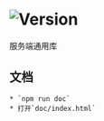 # ![Version](https://img.shields.io/badge/version-15.246.79-green.svg)

服务端通用库

## 文档
    * `npm run doc`
    * 打开`doc/index.html`